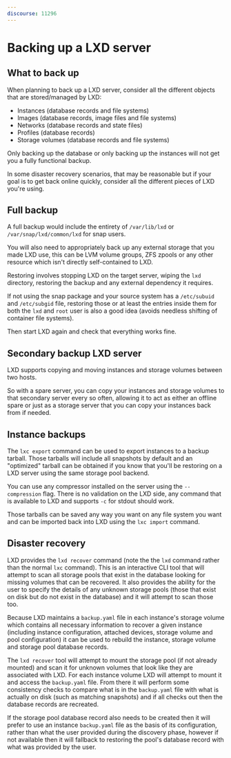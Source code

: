```yaml
---
discourse: 11296
---
```


# Backing up a LXD server
## What to back up
When planning to back up a LXD server, consider all the different objects
that are stored/managed by LXD:

 - Instances (database records and file systems)
 - Images (database records, image files and file systems)
 - Networks (database records and state files)
 - Profiles (database records)
 - Storage volumes (database records and file systems)

Only backing up the database or only backing up the instances will not
get you a fully functional backup.

In some disaster recovery scenarios, that may be reasonable but if your
goal is to get back online quickly, consider all the different pieces of
LXD you're using.

## Full backup
A full backup would include the entirety of `/var/lib/lxd` or `/var/snap/lxd/common/lxd` for snap users.

You will also need to appropriately back up any external storage that you
made LXD use, this can be LVM volume groups, ZFS zpools or any other
resource which isn't directly self-contained to LXD.

Restoring involves stopping LXD on the target server, wiping the `lxd`
directory, restoring the backup and any external dependency it requires.

If not using the snap package and your source system has a `/etc/subuid`
and `/etc/subgid` file, restoring those or at least the entries inside
them for both the `lxd` and `root` user is also a good idea
(avoids needless shifting of container file systems).

Then start LXD again and check that everything works fine.

## Secondary backup LXD server
LXD supports copying and moving instances and storage volumes between two hosts.

So with a spare server, you can copy your instances and storage volumes
to that secondary server every so often, allowing it to act as either an
offline spare or just as a storage server that you can copy your
instances back from if needed.

## Instance backups
The `lxc export` command can be used to export instances to a backup tarball.
Those tarballs will include all snapshots by default and an "optimized"
tarball can be obtained if you know that you'll be restoring on a LXD
server using the same storage pool backend.

You can use any compressor installed on the server using the `--compression` flag.
There is no validation on the LXD side, any command that is available
to LXD and supports `-c` for stdout should work.

Those tarballs can be saved any way you want on any file system you want
and can be imported back into LXD using the `lxc import` command.

## Disaster recovery
LXD provides the `lxd recover` command (note the the `lxd` command rather than the normal `lxc` command).
This is an interactive CLI tool that will attempt to scan all storage pools that exist in the database looking for
missing volumes that can be recovered. It also provides the ability for the user to specify the details of any
unknown storage pools (those that exist on disk but do not exist in the database) and it will attempt to scan those
too.

Because LXD maintains a `backup.yaml` file in each instance's storage volume which contains all necessary
information to recover a given instance (including instance configuration, attached devices, storage volume and
pool configuration) it can be used to rebuild the instance, storage volume and storage pool database records.

The `lxd recover` tool will attempt to mount the storage pool (if not already mounted) and scan it for unknown
volumes that look like they are associated with LXD. For each instance volume LXD will attempt to mount it and
access the `backup.yaml` file. From there it will perform some consistency checks to compare what is in the
`backup.yaml` file with what is actually on disk (such as matching snapshots) and if all checks out then the
database records are recreated.

If the storage pool database record also needs to be created then it will prefer to use an instance `backup.yaml`
file as the basis of its configuration, rather than what the user provided during the discovery phase, however if not
available then it will fallback to restoring the pool's database record with what was provided by the user.
